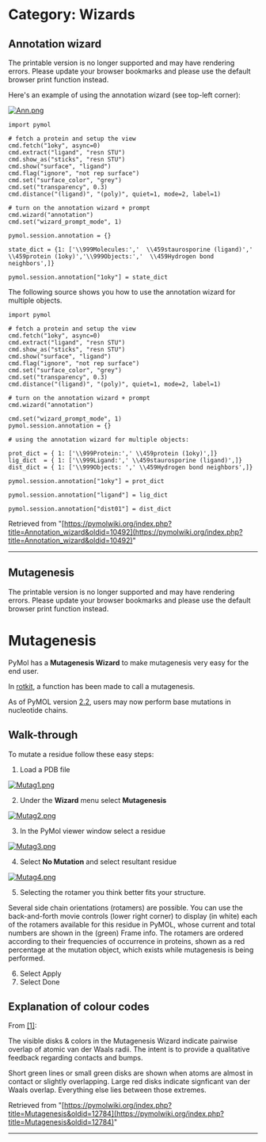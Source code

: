 # Category: Wizards

## Annotation wizard

The printable version is no longer supported and may have rendering errors. Please update your browser bookmarks and please use the default browser print function instead.

Here's an example of using the annotation wizard (see top-left corner): 

[![Ann.png](/images/3/30/Ann.png)](/index.php/File:Ann.png)
    
    
    import pymol                                                                                                                                                                                
                                                                                                                                                                                                
    # fetch a protein and setup the view
    cmd.fetch("1oky", async=0)                                                                                                                                                                  
    cmd.extract("ligand", "resn STU")                                                                                                                                                           
    cmd.show_as("sticks", "resn STU")                                                                                                                                                           
    cmd.show("surface", "ligand")                                                                                                                                                               
    cmd.flag("ignore", "not rep surface")                                                                                                                                                       
    cmd.set("surface_color", "grey")                                                                                                                                                            
    cmd.set("transparency", 0.3)                                                                                                                                                                
    cmd.distance("(ligand)", "(poly)", quiet=1, mode=2, label=1)                                                                                                                                
    
    # turn on the annotation wizard + prompt                                                                                                                                                                                            
    cmd.wizard("annotation")                                                                                                                                                                    
    cmd.set("wizard_prompt_mode", 1)                                                                                                                                                            
    
    pymol.session.annotation = {}                                                                                                                                                               
                                                                                                                                                                                                
    state_dict = {1: ['\\999Molecules:','  \\459staurosporine (ligand)','  \\459protein (1oky)','\\999Objects:','  \\459Hydrogen bond neighbors',]}                                             
                                                                                                                                                                                                
    pymol.session.annotation["1oky"] = state_dict
    

The following source shows you how to use the annotation wizard for multiple objects. 
    
    
    import pymol                                                                                                                          
    
    # fetch a protein and setup the view
    cmd.fetch("1oky", async=0)                                                                                                           
    cmd.extract("ligand", "resn STU")                                                                                                    
    cmd.show_as("sticks", "resn STU")                                                                                                    
    cmd.show("surface", "ligand")                                                                                                        
    cmd.flag("ignore", "not rep surface")                                                                                                
    cmd.set("surface_color", "grey")                                                                                                     
    cmd.set("transparency", 0.3)                                                                                                         
    cmd.distance("(ligand)", "(poly)", quiet=1, mode=2, label=1)                                                                         
     
    # turn on the annotation wizard + prompt                                                                                             
    cmd.wizard("annotation")                                                                                                             
    
    cmd.set("wizard_prompt_mode", 1)                                                                                                     
    pymol.session.annotation = {}                                                                                                        
    
    # using the annotation wizard for multiple objects:
    
    prot_dict = { 1: ['\\999Protein:',' \\459protein (1oky)',]}
    lig_dict  = { 1: ['\\999Ligand:',' \\459staurosporine (ligand)',]}
    dist_dict = { 1: ['\\999Objects: ',' \\459Hydrogen bond neighbors',]}
    
    pymol.session.annotation["1oky"] = prot_dict
    
    pymol.session.annotation["ligand"] = lig_dict
    
    pymol.session.annotation["dist01"] = dist_dict
    

Retrieved from "[https://pymolwiki.org/index.php?title=Annotation_wizard&oldid=10492](https://pymolwiki.org/index.php?title=Annotation_wizard&oldid=10492)"


---

## Mutagenesis

The printable version is no longer supported and may have rendering errors. Please update your browser bookmarks and please use the default browser print function instead.

# Mutagenesis

PyMol has a **Mutagenesis Wizard** to make mutagenesis very easy for the end user. 

In [rotkit](/index.php/Rotkit "Rotkit"), a function has been made to call a mutagenesis. 

As of PyMOL version [2.2](https://pymol.org/dokuwiki/?id=media:new22), users may now perform base mutations in nucleotide chains. 

## Walk-through

To mutate a residue follow these easy steps: 

  1. Load a PDB file  
  


[![Mutag1.png](/images/7/78/Mutag1.png)](/index.php/File:Mutag1.png)

  2. Under the **Wizard** menu select **Mutagenesis**  
  


[![Mutag2.png](/images/1/19/Mutag2.png)](/index.php/File:Mutag2.png)

  3. In the PyMol viewer window select a residue  
  


[![Mutag3.png](/images/1/19/Mutag3.png)](/index.php/File:Mutag3.png)

  4. Select **No Mutation** and select resultant residue  
  


[![Mutag4.png](/images/b/bb/Mutag4.png)](/index.php/File:Mutag4.png)

  5. Selecting the rotamer you think better fits your structure.   
  
Several side chain orientations (rotamers) are possible. You can use the back-and-forth movie controls (lower right corner) to display (in white) each of the rotamers available for this residue in PyMOL, whose current and total numbers are shown in the (green) Frame info. The rotamers are ordered according to their frequencies of occurrence in proteins, shown as a red percentage at the mutation object, which exists while mutagenesis is being performed.   
  

  6. Select Apply 
  7. Select Done 



## Explanation of colour codes

From [[1]](http://www.mail-archive.com/pymol-users@lists.sourceforge.net/msg06196.html): 

The visible disks & colors in the Mutagenesis Wizard indicate pairwise overlap of atomic van der Waals radii. The intent is to provide a qualitative feedback regarding contacts and bumps. 

Short green lines or small green disks are shown when atoms are almost in contact or slightly overlapping. Large red disks indicate signficant van der Waals overlap. Everything else lies between those extremes. 

Retrieved from "[https://pymolwiki.org/index.php?title=Mutagenesis&oldid=12784](https://pymolwiki.org/index.php?title=Mutagenesis&oldid=12784)"


---

